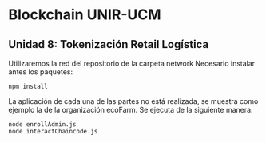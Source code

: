 # Blockchain UNIR-UCM
## Unidad 8: Tokenización Retail Logística

Utilizaremos la red del repositorio de la carpeta network
Necesario instalar antes los paquetes: 

````
npm install
````

La aplicación de cada una de las partes no está realizada, se muestra como ejemplo la de la organización ecoFarm. Se ejecuta de la siguiente manera:

```
node enrollAdmin.js
node interactChaincode.js
